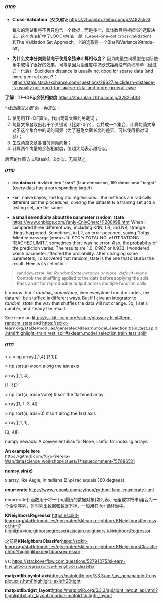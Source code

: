 ##### 0109
- **Cross-Validation（交叉验证** https://zhuanlan.zhihu.com/p/24825503

  每次的测试集将不再只包含一个数据，而是多个，具体数目将根据K的选取决定。这个方法折中了LOOCV方法，即（Leave-one-out cross-validation）和The Validation Set Approach。
  K的选取是一个Bias和Variance的trade-off。

- **为什么文本分类则倾向于使用余弦来计算相似度？** 因为向量空间模型在实际使用中取得了很好的效果，可能是因为高维度中求欧式距离没有内积简单（经过归一化后）
  Euclidean distance is usually not good for sparse data (and more general case)?：https://stats.stackexchange.com/questions/29627/euclidean-distance-is-usually-not-good-for-sparse-data-and-more-general-case

**了解：TF-IDF与余弦相似度** https://zhuanlan.zhihu.com/p/32826433

*“找出相似文章”的一种算法：*
1. 使⽤用TF-IDF算法，找出两篇文章的关键词；
2. 每篇文章各取出若干个关键词（比如20个），合并成一个集合，计算每篇文章对于这个集合中的词的词频（为了避免文章长度的差异，可以使用相对词频）；
3. 生成两篇文章各自的词频向量；
4. 计算两个向量的余弦相似度，值越大就表示越相似。

后面的作图方式和task1，2类似，无需赘述。
##### 0110
- **iris dataset**: divided into "data" (four dimension, 150 datas) and "target" (every data has a corresponding target)

- knn, naive bayes, and logistic regressions... the methods are radically different but the procedures, dividing the dataset to a training set and a testing set,     are the same. 

- **a small serendipity about the parameter random_state** https://www.cnblogs.com/Yanjy-OnlyOne/p/11288098.html
When I compared three different way, including KNN, LR, and NB, strange things happened. Sometimes, in LR, an error occurred, saying "lbfgs failed to converge (status=1): STOP: TOTAL NO. of ITERATIONS REACHED LIMIT.", sometimes there was no error. Also, the probability of the prediction varies. The results are 1.0, 0.967 or 0.933. I wondered which parameter affected the probability. After changing some parameters, I discovered that random_state is the one that disturbs the result. Here is its definition:
> random_state: *int, RandomState instance or None, default=None*
> Controls the shuffling applied to the data before applying the split. Pass an int for reproducible output across multiple function calls. 

It means that if *random_state=None*, then everytime I run the codes, the data will be shuffled in different ways. But if I give an integrator to *random_state*, the way that shuffles the data will not change. So, I set a number, and steady the result. 

See more on https://scikit-learn.org/stable/glossary.html#term-random_state and https://scikit-learn.org/stable/modules/generated/sklearn.model_selection.train_test_split.html?highlight=train_test_split#sklearn.model_selection.train_test_split

##### 0111
\> a = np.array([[1,4],[3,1]])

\> np.sort(a)                # sort along the last axis

array([[1, 4],

   [1, 3]])

\> np.sort(a, axis=None)     # sort the flattened array

array([1, 1, 3, 4])

\> np.sort(a, axis=0)        # sort along the first axis

array([[1, 1],

   [3, 4]])

numpy.newaxis: A convenient alias for None, useful for indexing arrays.

**An example here**      
https://github.com/Xiyu-Serena-Wan/datascience_workshop/issues/1#issuecomment-757886581

**numpy.sin(x)**

x:array_like  Angle, in radians (2 \pi rad equals 360 degrees).

**enumerate**  https://www.runoob.com/python/python-func-enumerate.html

enumerate() 函数用于将一个可遍历的数据对象(如列表、元组或字符串)组合为一个索引序列，同时列出数据和数据下标，一般用在 for 循环当中。

**KNeighborsRegressor** https://scikit-learn.org/stable/modules/generated/sklearn.neighbors.KNeighborsRegressor.html?highlight=kneighborsregressor#sklearn.neighbors.KNeighborsRegressor

之前是**KNeighborsClassifer**https://scikit-learn.org/stable/modules/generated/sklearn.neighbors.KNeighborsClassifier.html?highlight=kneighborsregressor

vs: https://stackoverflow.com/questions/52794075/sklearn-kneighborsregressor-vs-kneighborsclassifer

**matplotlib.pyplot.axis**https://matplotlib.org/3.3.3/api/_as_gen/matplotlib.pyplot.axis.html?highlight=axis%20tight

**matplotlib.tight_layout**https://matplotlib.org/3.3.3/api/tight_layout_api.html?highlight=tight_layout#module-matplotlib.tight_layout
